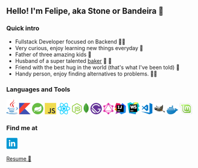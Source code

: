 ## Hello! I'm Felipe, aka Stone or Bandeira 🖖

### Quick intro
- Fullstack Developer focused on Backend 👨‍💻
- Very curious, enjoy learning new things everyday 📖
- Father of three amazing kids 🚸
- Husband of a super talented [baker](https://deulicias.com) 🍰 💝
- Friend with the best hug in the world (that's what I've been told) 🤗
- Handy person, enjoy finding alternatives to problems. 👨‍🔧
  
### Languages and Tools

![Java](https://raw.githubusercontent.com/fbandeirac/fbandeirac/main/icons/java.png "Java")
![Kotlin](https://raw.githubusercontent.com/fbandeirac/fbandeirac/main/icons/kotlin.png "Kotlin")
![Spring](https://raw.githubusercontent.com/fbandeirac/fbandeirac/main/icons/spring.png "Spring")
![JavaScript](https://raw.githubusercontent.com/fbandeirac/fbandeirac/main/icons/js.png "JavaScript")
![ReactJS](https://raw.githubusercontent.com/fbandeirac/fbandeirac/main/icons/react.png "React")
![NodeJs](https://raw.githubusercontent.com/fbandeirac/fbandeirac/main/icons/node.png "NodeJS")
![MongoDB](https://raw.githubusercontent.com/fbandeirac/fbandeirac/main/icons/mongodb.png "MongoDB")
![GatsbyJS](https://raw.githubusercontent.com/fbandeirac/fbandeirac/main/icons/gatsbyjs.png "GatsbyJS")
![GraphQl](https://raw.githubusercontent.com/fbandeirac/fbandeirac/main/icons/graphql.png "GraphQl")
![IntelliJ](https://raw.githubusercontent.com/fbandeirac/fbandeirac/main/icons/intellij.png "IntelliJ")
![WebStorm](https://raw.githubusercontent.com/fbandeirac/fbandeirac/main/icons/webstorm.png "WebStorm")
![VSCode](https://raw.githubusercontent.com/fbandeirac/fbandeirac/main/icons/vscode.png "VSCode")
![Gimp](https://raw.githubusercontent.com/fbandeirac/fbandeirac/main/icons/gimp.png "Gimp")
![Docker](https://raw.githubusercontent.com/fbandeirac/fbandeirac/main/icons/docker.png "Docker")
![Linux Mint](https://raw.githubusercontent.com/fbandeirac/fbandeirac/main/icons/lmint.png "Linux Mint")

### Find me at

[![LinkedIn](https://raw.githubusercontent.com/fbandeirac/fbandeirac/main/icons/linkedin.png "LinkedIn Profile")](https://www.linkedin.com/in/fbandeirac)

[Resume 📄](https://fbandeirac.github.io/)
